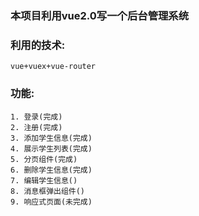 ### 本项目利用vue2.0写一个后台管理系统

### 利用的技术:
    vue+vuex+vue-router

### 功能:
    1. 登录(完成)
    2. 注册(完成)
    3. 添加学生信息(完成)
    4. 展示学生列表(完成)
    5. 分页组件(完成)
    6. 删除学生信息(完成)
    7. 编辑学生信息()
    8. 消息框弹出组件()
    9. 响应式页面(未完成)